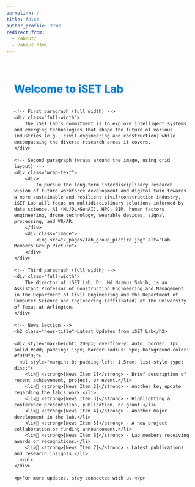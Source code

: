 ```yaml
---
permalink: /
title: false
author_profile: true
redirect_from:
  - /about/
  - /about.html
---
```


<style>
/* --- CONTAINER STYLING --- */
.container {
    max-width: 900px;
    margin: 0 auto;
    padding: 20px;
}

/* --- HEADER & NEWS TITLE STYLES WITH EFFECTS --- */
h1 {
    color: #0077cc; /* Blue color */
    font-size: 28px;
    font-weight: bold;
    text-shadow: 2px 2px 5px rgba(0, 119, 204, 0.3); /* Subtle glow effect */
    position: relative;
    display: inline-block;
    transition: all 0.3s ease-in-out;
}

h1:hover {
    color: #0055aa;
    text-shadow: 4px 4px 8px rgba(0, 119, 204, 0.5);
    transform: scale(1.05); /* Slight zoom effect */
}

/* --- LINE AFTER NEWS TITLE --- */
.news-title {
    color: #0077cc;
    font-size: 24px;
    font-weight: bold;
    position: relative;
}

.news-title::after {
    content: "";
    display: block;
    width: 100%;
    height: 2px;
    background-color: #0077cc;
    margin-top: 5px;
}

/* --- FLEX CONTAINER FOR IMAGE + TEXT --- */
.wrap-text {
    display: grid;
    grid-template-columns: 1fr auto; /* Text takes remaining space, image stays on the right */
    gap: 20px; /* Space between text and image */
    align-items: start;
    text-align: justify;
}

/* --- IMAGE STYLES --- */
.image {
    width: 30%; /* Keeps image proportionate */
}

.image img {
    width: 100%;
    height: auto;
    border-radius: 5px;
    display: block;
}

/* --- PARAGRAPH STYLES --- */
.full-width {
    clear: both;
    width: 100%;
    display: block;
    text-align: justify;
}

/* --- RESPONSIVE LAYOUT FOR SMALL SCREENS --- */
@media (max-width: 768px) {
    .wrap-text {
        grid-template-columns: 1fr; /* Stacks text and image on mobile */
        text-align: left;
    }

    .image {
        width: 100%;
        text-align: center;
    }
}
</style>

<div class="container">
    <h1>Welcome to iSET Lab</h1>
    
    <!-- First paragraph (full width) -->
    <div class="full-width">
        The iSET Lab's commitment is to explore intelligent systems and emerging technologies that shape the future of various industries (e.g., civil engineering and construction) while encompassing the diverse research areas it covers.
    </div>

    <!-- Second paragraph (wraps around the image, using grid layout) -->
    <div class="wrap-text">
        <div>
            To pursue the long-term interdisciplinary research vision of future workforce development and digital twin towards a more sustainable and resilient civil/construction industry, iSET Lab will focus on multidisciplinary solutions informed by data science, AI (ML/DL/GenAI), HPC, BIM, human factors engineering, drone technology, wearable devices, signal processing, and VR/AR.
        </div>
        <div class="image">
            <img src="/_pages/lab_group_pictire.jpg" alt="Lab Members Group Picture">
        </div>
    </div>

    <!-- Third paragraph (full width) -->
    <div class="full-width">
        The director of iSET Lab, Dr. Md Nazmus Sakib, is an Assistant Professor of Construction Engineering and Management in the Department of Civil Engineering and the Department of Computer Science and Engineering (affiliated) at The University of Texas at Arlington.
    </div>

    <!-- News Section -->
    <h2 class="news-title">Latest Updates from iSET Lab</h2>
    
    <div style="max-height: 200px; overflow-y: auto; border: 1px solid #ddd; padding: 15px; border-radius: 5px; background-color: #f9f9f9;">
      <ul style="margin: 0; padding-left: 1.5rem; list-style-type: disc;">
        <li>📢 <strong>[News Item 1]</strong> - Brief description of recent achievement, project, or event.</li>
        <li>📢 <strong>[News Item 2]</strong> - Another key update regarding the lab's work.</li>
        <li>📢 <strong>[News Item 3]</strong> - Highlighting a conference presentation, publication, or grant.</li>
        <li>📢 <strong>[News Item 4]</strong> - Another major development in the lab.</li>
        <li>📢 <strong>[News Item 5]</strong> - A new project collaboration or funding announcement.</li>
        <li>📢 <strong>[News Item 6]</strong> - Lab members receiving awards or recognitions.</li>
        <li>📢 <strong>[News Item 7]</strong> - Latest publications and research insights.</li>
      </ul>
    </div>

    <p>For more updates, stay connected with us!</p>
</div>
